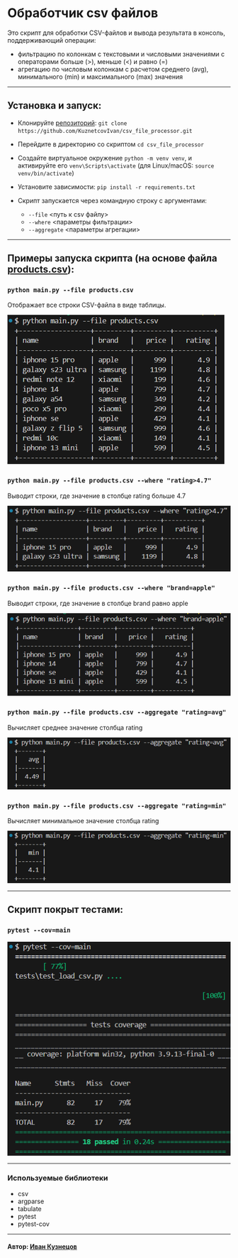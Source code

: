 # Обработчик csv файлов
Это скрипт для обработки CSV-файлов и вывода результата в консоль, поддерживающий операции: 
- фильтрацию по колонкам с текстовыми и числовыми значениями с операторами больше (>), меньше (<) и равно (=)
- агрегацию по числовым колонкам с расчетом среднего (avg), минимального (min) и максимального (max) значения

---
## Установка и запуск:
- Клонируйте [репозиторий](https://github.com/KuznetcovIvan/csv_file_processor): `git clone https://github.com/KuznetcovIvan/csv_file_processor.git`
- Перейдите в директорию со скриптом `cd csv_file_processor`
- Создайте виртуальное окружение `python -m venv venv`, и активируйте его
   `venv\Scripts\activate` (для Linux/macOS: `source venv/bin/activate`)
- Установите зависимости:
   `pip install -r requirements.txt`

- Скрипт запускается через командную строку с аргументами:

    - `--file` <путь к csv файлу>
    - `--where` <параметры фильтрации>
    - `--aggregate` <параметры агрегации>

---

## Примеры запуска скрипта (на основе файла [products.csv](/products.csv)):
### `python main.py --file products.csv`

Отображает все строки CSV-файла в виде таблицы.

![](images/--file%20products.csv.PNG)

### `python main.py --file products.csv --where "rating>4.7"`

Выводит строки, где значение в столбце rating больше 4.7

![](images/--file%20products.csv%20--where%20rating_4.7.PNG)

### `python main.py --file products.csv --where "brand=apple"`

Выводит строки, где значение в столбце brand равно apple

![](images/--file%20products.csv%20--where%20brand_apple.PNG)

### `python main.py --file products.csv --aggregate "rating=avg"`

Вычисляет среднее значение столбца rating

![](images/--file%20products.csv%20--aggregate%20rating_avg.PNG)

### `python main.py --file products.csv --aggregate "rating=min"`

Вычисляет минимальное значение столбца rating

![](images/--file%20products.csv%20--aggregate%20rating_min.PNG)

---

## Скрипт покрыт тестами:
### `pytest --cov=main`
![](images/pytest%20--cov_main.PNG)

---

### Используемые библиотеки
- csv
- argparse
- tabulate
- pytest
- pytest-cov

---

#### Автор: [Иван Кузнецов](https://github.com/KuznetcovIvan)